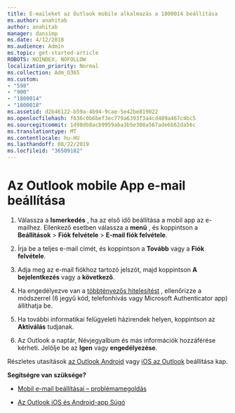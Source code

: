 ```yaml
---
title: E-maileket az Outlook mobile alkalmazás a 1800014 beállítása
ms.author: anahitab
author: anahitab
manager: dansimp
ms.date: 4/12/2018
ms.audience: Admin
ms.topic: get-started-article
ROBOTS: NOINDEX, NOFOLLOW
localization_priority: Normal
ms.collection: Adm_O365
ms.custom:
- "598"
- "900"
- "1800014"
- "1800018"
ms.assetid: d2b46122-b59a-4b94-9cae-5e42be819022
ms.openlocfilehash: f636c0b6bef3ec779a6393f3a4cd489a467c4bc5
ms.sourcegitcommit: 1d98db8acb9959aba3b5e308a567ade6b62da56c
ms.translationtype: MT
ms.contentlocale: hu-HU
ms.lasthandoff: 08/22/2019
ms.locfileid: "36509182"
---
```

# <a name="set-up-email-in-the-outlook-mobile-app"></a>Az Outlook mobile App e-mail beállítása

1. Válassza a **Ismerkedés** , ha az első idő beállítása a mobil app az e-mailhez. Ellenkező esetben válassza a **menü** , és koppintson a **Beállítások** \> **Fiók felvétele** \> **E-mail fiók felvétele**.

2. Írja be a teljes e-mail címét, és koppintson a **Tovább** vagy a **Fiók felvétele**.

3. Adja meg az e-mail fiókhoz tartozó jelszót, majd koppintson **A bejelentkezés** vagy a **következő**.

4. Ha engedélyezve van a [többtényezős hitelesítést](https://support.office.com/article/8f0454b2-f51a-4d9c-bcde-2c48e41621c6.aspx) , ellenőrizze a módszerrel (6 jegyű kód, telefonhívás vagy Microsoft Authenticator app) állíthatja be.

5. Ha további informatikai felügyeleti házirendek helyen, koppintson az **Aktiválás** tudjanak.

6. Az Outlook a naptár, Névjegyalbum és más információk hozzáférése kérheti. Jelölje be az **Igen** vagy **engedélyezése**.

Részletes utasítások [az Outlook Android](https://support.office.com/article/886db551-8dfa-4fd5-b835-f8e532091872.aspx) vagy [iOS az Outlook](https://support.office.com/article/b2de2161-cc1d-49ef-9ef9-81acd1c8e234.aspx) beállítása kap.
  
 **Segítségre van szüksége?**
  
- [Mobil e-mail beállításai – problémamegoldás](https://support.office.com/article/a264ef01-9c88-48fb-9285-7017e4f31f02.aspx)

- [Az Outlook iOS és Android-app Súgó](https://support.office.com/article/218a22d1-9fa5-4889-b689-de1c63493243.aspx#ID0EAABAAA=Contact_Support)
